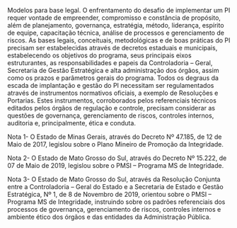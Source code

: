 Modelos para base legal.
O enfrentamento do desafio de implementar um PI requer vontade de empreender, compromisso e constância de propósito, além de planejamento, governança, estratégia, método, liderança, espírito de equipe, capacitação técnica, análise de processos e gerenciamento de riscos.
As bases legais, conceituais, metodológicas e de boas práticas do PI precisam ser estabelecidas através de decretos estaduais e municipais, estabelecendo os objetivos do programa, seus principais eixos estruturantes, as responsabilidades e papeis da Controladoria – Geral, Secretaria de Gestão Estratégica e alta administração dos órgãos, assim como os prazos e parâmetros gerais do programa.
Todos os degraus da escada de implantação e gestão do PI necessitam ser regulamentados através de instrumentos normativos oficiais, a exemplo de Resoluções e Portarias. Estes instrumentos, corroborados pelos referenciais técnicos editados pelos órgãos de regulação e controle, precisam considerar as questões de governança, gerenciamento de riscos, controles internos, auditoria e, principalmente, ética e conduta.

Nota 1- O Estado de Minas Gerais, através do Decreto Nº 47.185, de 12 de Maio de 2017, legislou sobre o Plano Mineiro de Promoção da Integridade.

Nota 2- O Estado de Mato Grosso do Sul, através do Decreto Nº 15.222, de 07 de Maio de 2019, legislou sobre o PMSI – Programa MS de Integridade.

Nota 3- O Estado de Mato Grosso do Sul, através da Resolução Conjunta entre a Controladoria – Geral do Estado e a Secretaria de Estado e Gestão Estratégica, Nº 1, de 8 de Novembro de 2019, orientou sobre o PMSI – Programa MS de Integridade, instruindo sobre os padrões referenciais dos processos de governança, gerenciamento de riscos, controles internos e ambiente ético dos órgãos e das entidades da Administração Pública.
